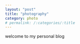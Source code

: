 ```yaml
---
layout: "post"
title: "photography"
category: photo
# permalink: /:categories/:title
---
```


welcome to my personal blog
